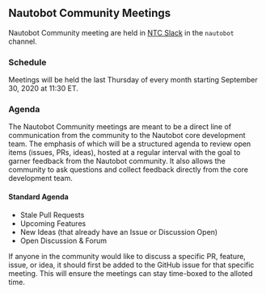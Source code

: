 ## Nautobot Community Meetings

Nautobot Community meeting are held in [NTC Slack](slack.networktocode.com) in the `nautobot` channel.


### Schedule

Meetings will be held the last Thursday of every month starting September 30, 2020 at 11:30 ET.

### Agenda

The Nautobot Community meetings are meant to be a direct line of communication from the community to the Nautobot core development team. The emphasis of which will be a structured agenda to review open items (issues, PRs, ideas), hosted at a regular interval with the goal to garner feedback from the Nautobot community. It also allows the community to ask questions and collect feedback directly from the core development team.

#### Standard Agenda 

* Stale Pull Requests
* Upcoming Features
* New Ideas (that already have an Issue or Discussion Open)
* Open Discussion & Forum

If anyone in the community would like to discuss a specific PR, feature, issue, or idea, it should first be added to the GitHub issue for that specific meeting.  This will ensure the meetings can stay time-boxed to the alloted time.

